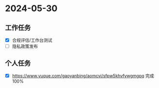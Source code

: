 # 2024-05-30

## 工作任务

- [x] 合规评估/工作台测试
- [ ] 隐私政策发布

## 个人任务

- [x] https://www.yuque.com/gaoyanbing/aomcvi/sfpw5khvfywgmgpq 完成 100%
